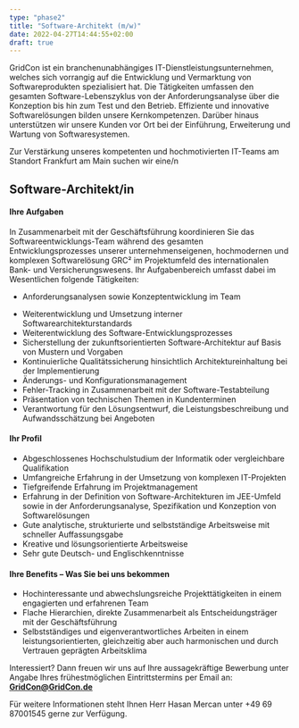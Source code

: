 ```yaml
---
type: "phase2"
title: "Software-Architekt (m/w)"
date: 2022-04-27T14:44:55+02:00
draft: true
---
```


GridCon ist ein branchenunabhängiges IT-Dienstleistungsunternehmen, welches sich vorrangig auf die Entwicklung und Vermarktung von Softwareprodukten spezialisiert hat. Die Tätigkeiten umfassen den gesamten Software-Lebenszyklus von der Anforderungsanalyse über die Konzeption bis hin zum Test und den Betrieb. Effiziente und innovative Softwarelösungen bilden unsere Kernkompetenzen. Darüber hinaus unterstützen wir unsere Kunden vor Ort bei der Einführung, Erweiterung und Wartung von Softwaresystemen.

Zur Verstärkung unseres kompetenten und hochmotivierten IT-Teams am Standort Frankfurt am Main suchen wir eine/n

## Software-Architekt/in
#### Ihre Aufgaben

In Zusammenarbeit mit der Geschäftsführung koordinieren Sie das Softwareentwicklungs-Team während des gesamten Entwicklungsprozesses unserer unternehmenseigenen, hochmodernen und komplexen Softwarelösung GRC² im Projektumfeld des internationalen Bank- und Versicherungswesens. Ihr Aufgabenbereich umfasst dabei im Wesentlichen folgende Tätigkeiten:

* Anforderungsanalysen sowie Konzeptentwicklung im Team
+ Weiterentwicklung und Umsetzung interner Softwarearchitekturstandards
+ Weiterentwicklung des Software-Entwicklungsprozesses
+ Sicherstellung der zukunftsorientierten Software-Architektur auf Basis von Mustern und Vorgaben
+ Kontinuierliche Qualitätssicherung hinsichtlich Architektureinhaltung bei der Implementierung
+ Änderungs- und Konfigurationsmanagement
+ Fehler-Tracking in Zusammenarbeit mit der Software-Testabteilung
+ Präsentation von technischen Themen in Kundenterminen
+ Verantwortung für den Lösungsentwurf, die Leistungsbeschreibung und Aufwandsschätzung bei Angeboten

#### Ihr Profil

+ Abgeschlossenes Hochschulstudium der Informatik oder vergleichbare Qualifikation
+ Umfangreiche Erfahrung in der Umsetzung von komplexen IT-Projekten
+ Tiefgreifende Erfahrung im Projektmanagement
+ Erfahrung in der Definition von Software-Architekturen im JEE-Umfeld sowie in der Anforderungsanalyse, Spezifikation und Konzeption von Softwarelösungen
+ Gute analytische, strukturierte und selbstständige Arbeitsweise mit schneller Auffassungsgabe
+ Kreative und lösungsorientierte Arbeitsweise
+ Sehr gute Deutsch- und Englischkenntnisse

#### Ihre Benefits – Was Sie bei uns bekommen

+ Hochinteressante und abwechslungsreiche Projekttätigkeiten in einem engagierten und erfahrenen Team
+ Flache Hierarchien, direkte Zusammenarbeit als Entscheidungsträger mit der Geschäftsführung
+ Selbstständiges und eigenverantwortliches Arbeiten in einem leistungsorientierten, gleichzeitig aber auch harmonischen und durch Vertrauen geprägten Arbeitsklima

Interessiert? Dann freuen wir uns auf Ihre aussagekräftige Bewerbung unter Angabe Ihres frühestmöglichen Eintrittstermins per Email an: **GridCon@GridCon.de**

Für weitere Informationen steht Ihnen Herr Hasan Mercan unter +49 69 87001545 gerne zur Verfügung.